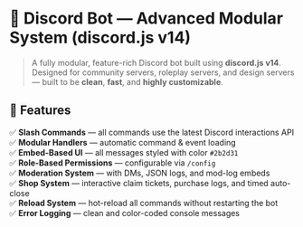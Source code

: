 # 💎 Discord Bot — Advanced Modular System (discord.js v14)

> A fully modular, feature-rich Discord bot built using **discord.js v14**.  
> Designed for community servers, roleplay servers, and design servers — built to be **clean**, **fast**, and **highly customizable**.

## 🚀 Features
✅ **Slash Commands** — all commands use the latest Discord interactions API  
✅ **Modular Handlers** — automatic command & event loading  
✅ **Embed-Based UI** — all messages styled with color `#2b2d31`  
✅ **Role-Based Permissions** — configurable via `/config`  
✅ **Moderation System** — with DMs, JSON logs, and mod-log embeds  
✅ **Shop System** — interactive claim tickets, purchase logs, and timed auto-close  
✅ **Reload System** — hot-reload all commands without restarting the bot  
✅ **Error Logging** — clean and color-coded console messages  
